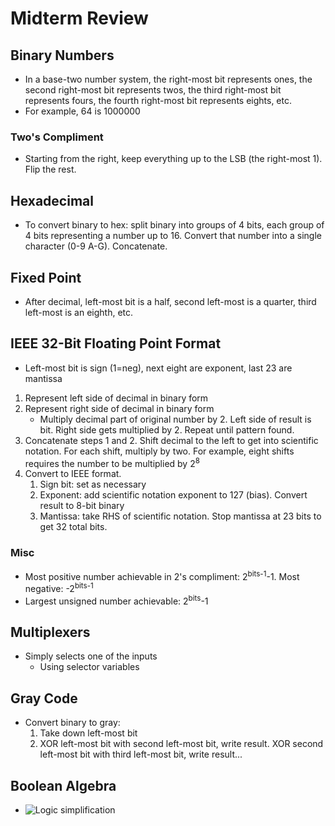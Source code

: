 # Midterm Review
## Binary Numbers
* In a base-two number system, the right-most bit represents ones, the second right-most bit represents twos, the third right-most bit represents fours, the fourth right-most bit represents eights, etc.
* For example, 64 is 1000000
### Two's Compliment
* Starting from the right, keep everything up to the LSB (the right-most 1). Flip the rest.
## Hexadecimal
* To convert binary to hex: split binary into groups of 4 bits, each group of 4 bits representing a number up to 16. Convert that number into a single character (0-9 A-G). Concatenate.
## Fixed Point
* After decimal, left-most bit is a half, second left-most is a quarter, third left-most is an eighth, etc.
## IEEE 32-Bit Floating Point Format
* Left-most bit is sign (1=neg), next eight are exponent, last 23 are mantissa
1. Represent left side of decimal in binary form
2. Represent right side of decimal in binary form
   * Multiply decimal part of original number by 2. Left side of result is bit. Right side gets multiplied by 2. Repeat until pattern found.
3. Concatenate steps 1 and 2. Shift decimal to the left to get into scientific notation. For each shift, multiply by two. For example, eight shifts requires the number to be multiplied by 2<sup>8</sup>
4. Convert to IEEE format.
   1. Sign bit: set as necessary
   2. Exponent: add scientific notation exponent to 127 (bias). Convert result to 8-bit binary
   3. Mantissa: take RHS of scientific notation. Stop mantissa at 23 bits to get 32 total bits.
### Misc
* Most positive number achievable in 2's compliment: 2<sup>bits-1</sup>-1. Most negative: -2<sup>bits-1</sup>
* Largest unsigned number achievable: 2<sup>bits</sup>-1
## Multiplexers
* Simply selects one of the inputs
  * Using selector variables
## Gray Code
* Convert binary to gray:
  1. Take down left-most bit
  2. XOR left-most bit with second left-most bit, write result. XOR second left-most bit with third left-most bit, write result...
## Boolean Algebra
* ![Logic simplification](https://qph.fs.quoracdn.net/main-qimg-729a869e39bf393f97e4c37d89594e8)
